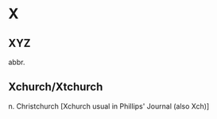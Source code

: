 # X

## XYZ


 abbr.
## Xchurch/Xtchurch


 n. Christchurch [Xchurch usual in Phillips' Journal (also Xch)]

